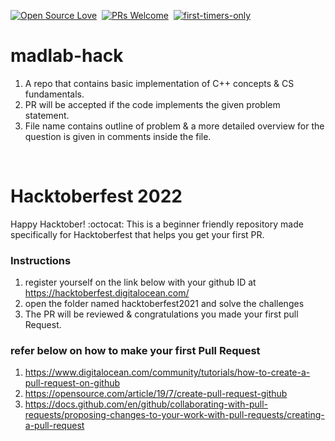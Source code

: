 [![Open Source Love](https://badges.frapsoft.com/os/v1/open-source.svg?v=102)](https://hacktoberfest.netlify.com/)&nbsp;
[![PRs Welcome](https://img.shields.io/badge/PRs-welcome-brightgreen.svg?style=flat-square)](https://github.com/Open-Source-Contributors-JSS/Hacktoberfest2019)&nbsp;
[![first-timers-only](https://img.shields.io/badge/first--timers--only-friendly-blue.svg?style=flat-square)](https://hacktoberfest.netlify.com/)&nbsp;

# madlab-hack

1. A repo that contains basic implementation of C++ concepts & CS fundamentals.
2. PR will be accepted if the code implements the given problem statement.
3. File name contains outline of problem & a more detailed overview for the question is given in comments inside the file.

<p>&nbsp;</p>

# Hacktoberfest 2022 

Happy Hacktober! :octocat: This is a beginner friendly repository made specifically for Hacktoberfest that helps you get your first PR.

<!-- ![1](https://github.com/phoenix-aditya/madlab-hack/blob/master/assets/hacktoberlogo.png) -->

### Instructions
1. register yourself on the link below with your github ID at https://hacktoberfest.digitalocean.com/
2. open the folder named hacktoberfest2021 and solve the challenges
3. The PR will be reviewed & congratulations you made your first pull Request.

### refer below on how to make your first Pull Request
1. https://www.digitalocean.com/community/tutorials/how-to-create-a-pull-request-on-github
2. https://opensource.com/article/19/7/create-pull-request-github
3. https://docs.github.com/en/github/collaborating-with-pull-requests/proposing-changes-to-your-work-with-pull-requests/creating-a-pull-request









